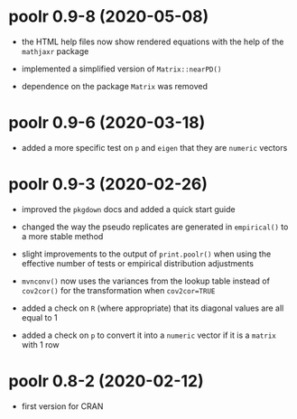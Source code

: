 # poolr 0.9-8 (2020-05-08)

- the HTML help files now show rendered equations with the help of the `mathjaxr` package

- implemented a simplified version of `Matrix::nearPD()`

- dependence on the package `Matrix` was removed

# poolr 0.9-6 (2020-03-18)

- added a more specific test on `p` and `eigen` that they are `numeric` vectors

# poolr 0.9-3 (2020-02-26)

- improved the `pkgdown` docs and added a quick start guide

- changed the way the pseudo replicates are generated in `empirical()` to a more stable method

- slight improvements to the output of `print.poolr()` when using the effective number of tests or empirical distribution adjustments

- `mvnconv()` now uses the variances from the lookup table instead of `cov2cor()` for the transformation when `cov2cor=TRUE`

- added a check on `R` (where appropriate) that its diagonal values are all equal to 1

- added a check on `p` to convert it into a `numeric` vector if it is a `matrix` with 1 row

# poolr 0.8-2 (2020-02-12)

- first version for CRAN
